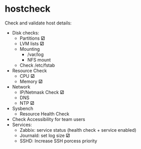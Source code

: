 # hostcheck

Check and validate host details:
+ Disk checks:
    + Partitions **&#x2611;**
    + LVM lists **&#x2611;**
    + Mounting
        + /var/log
        + NFS mount
    + Check /etc/fstab
+ Resource Check
    + CPU **&#x2611;**
    + Memory **&#x2611;**
+ Network
    + IP/Netmask Check **&#x2611;**
    + DNS
    + NTP **&#x2611;**
+ Sysbench
    + Resource Health Check
+ Check Accessibility for team users
+ Services:
    + Zabbix: service status (health check + service enabled)
    + Journald: set log size **&#x2611;**
    + SSHD: Increase SSH porcess priority



